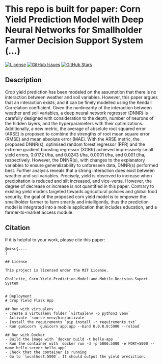 
# This repo is built for paper: Corn Yield Prediction Model with Deep Neural Networks for Smallholder Farmer Decision Support System (...)

[![License](https://img.shields.io/badge/license-MIT-blue.svg)](LICENSE)
[![GitHub Issues](https://img.shields.io/github/issues/yourusername/yourproject.svg)](https://github.com/yourusername/yourproject/issues)
[![GitHub Stars](https://img.shields.io/github/stars/yourusername/yourproject.svg)](https://github.com/yourusername/yourproject/stargazers)

## Description

Crop yield prediction has been modeled on the assumption that there is no interaction between weather and soil variables.  However, this paper argues that an interaction exists, and it can be finely modelled using the Kendall Correlation coefficient. Given the nonlinearity of the interaction between weather and soil variables, a deep neural network regressor (DNNR) is carefully designed with consideration to the depth, number of neurons of the hidden layers, and the hyperparameters with their optimizations. Additionally, a new metric, the average of absolute root squared error (ARSE) is proposed to combine the strengths of root mean square error (RMSE) and mean absolute error (MAE). With the ARSE metric, the proposed DNNR(s), optimised random forest regressor (RFR) and the extreme gradient boosting regressor (XGBR) achieved impressively small yield errors, 0.0172 t/ha, and 0.0243 t/ha, 0.0001 t/ha, and 0.001 t/ha, respectively. However, the DNNR(s), with changes to the explanatory variables to ensure generalizability to unforeseen data, DNNR(s) performed best. Further analysis reveals that a strong interaction does exist between weather and soil variables. Precisely, yield is observed to increase when precipitation is reduced and silt increased, and vice-versa. However, the degree of decrease or increase is not quantified in this paper. Contrary to existing yield models targeted towards agricultural policies and global food security, the goal of the proposed corn yield model is to empower the smallholder farmer to farm smartly and intelligently, thus the prediction model is integrated into a mobile application that includes education, and a farmer-to-market access module. 

## Citation
If it is helpful to your work, please cite this paper:
```
@misc{....
}

## License

This project is licensed under the MIT License.

Chollette, Corn-Yield-Prediction-Model-and-Mobile-Decision-Suport-System


# Deployment
# Crop Yield Flask App

## Run with virtualenv
- Create a virtualenv folder `virtualenv -p python3 venv`
- Activate `source venv/bin/activate`
- Install the requirements `pip install -r requirements.txt`
- Run gunicorn `gunicorn app:app --bind 0.0.0.0:5000 --reload`

## Run with Docker
- Build the image with `docker build -t hello-app .`
- Run the container with `docker run -d -p 5000:5000 -e PORT=5000 --name hello-server hello-app`
- Check that the container is running
- Go to `localhost:5000`. It should output the yield prediction.
